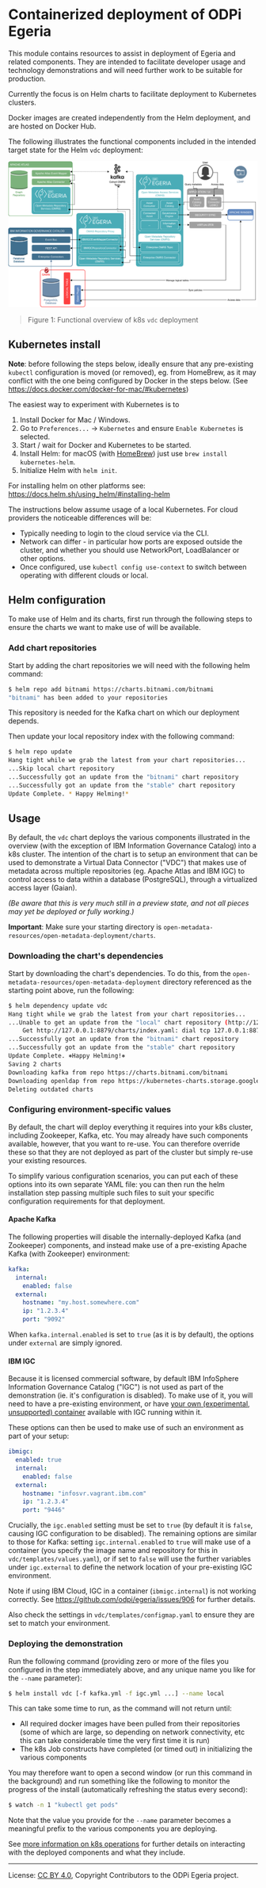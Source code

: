 <!-- SPDX-License-Identifier: CC-BY-4.0 -->
<!-- Copyright Contributors to the Egeria project. -->

# Containerized deployment of ODPi Egeria

This module contains resources to assist in deployment of Egeria and related components. They
are intended to facilitate developer usage and technology demonstrations and will need further
work to be suitable for production.

Currently the focus is on Helm charts to facilitate deployment to Kubernetes clusters.

Docker images are created independently from the Helm deployment, and are hosted on Docker Hub.

The following illustrates the functional components included in the intended target state for
the Helm `vdc` deployment:

![Functional overview](docs/vdc_overview.png)

> Figure 1: Functional overview of k8s `vdc` deployment

## Kubernetes install

**Note**: before following the steps below, ideally ensure that any pre-existing `kubectl`
configuration is moved (or removed), eg. from HomeBrew, as it may conflict with the one being
configured by Docker in the steps below.
(See https://docs.docker.com/docker-for-mac/#kubernetes)

The easiest way to experiment with Kubernetes is to

1. Install Docker for Mac / Windows.
1. Go to `Preferences...` -> `Kubernetes` and ensure `Enable Kubernetes` is selected.
1. Start / wait for Docker and Kubernetes to be started.
1. Install Helm: for macOS (with [HomeBrew](https://brew.sh)) just use
    `brew install kubernetes-helm`.
1. Initialize Helm with `helm init`.

For installing helm on other platforms see: https://docs.helm.sh/using_helm/#installing-helm

The instructions below assume usage of a local Kubernetes. For cloud providers the noticeable
differences will be:

- Typically needing to login to the cloud service via the CLI.
- Network can differ - in particular how ports are exposed outside the cluster, and whether
    you should use NetworkPort, LoadBalancer or other options.
- Once configured, use `kubectl config use-context` to switch between operating with
    different clouds or local.

## Helm configuration

To make use of Helm and its charts, first run through the following steps to ensure the
charts we want to make use of will be available.

### Add chart repositories

Start by adding the chart repositories we will need with the following helm command:

```bash
$ helm repo add bitnami https://charts.bitnami.com/bitnami
"bitnami" has been added to your repositories
```

This repository is needed for the Kafka chart on which our deployment depends.

Then update your local repository index with the following command:

```bash
$ helm repo update
Hang tight while we grab the latest from your chart repositories...
...Skip local chart repository
...Successfully got an update from the "bitnami" chart repository
...Successfully got an update from the "stable" chart repository
Update Complete. * Happy Helming!*
```

## Usage

By default, the `vdc` chart deploys the various components illustrated in the overview (with
the exception of IBM Information Governance Catalog) into a k8s cluster. The intention of the
chart is to setup an environment that can be used to demonstrate a Virtual Data Connector
("VDC") that makes use of metadata across multiple repositories (eg. Apache Atlas and IBM
IGC) to control access to data within a database (PostgreSQL), through a virtualized access
layer (Gaian).

*(Be aware that this is very much still in a preview state, and not all pieces may yet be
deployed or fully working.)*

**Important**: Make sure your starting directory is
`open-metadata-resources/open-metadata-deployment/charts`.

### Downloading the chart's dependencies

Start by downloading the chart's dependencies. To do this, from the
`open-metadata-resources/open-metadata-deployment` directory referenced as the starting point
above, run the following:

```bash
$ helm dependency update vdc
Hang tight while we grab the latest from your chart repositories...
...Unable to get an update from the "local" chart repository (http://127.0.0.1:8879/charts):
	Get http://127.0.0.1:8879/charts/index.yaml: dial tcp 127.0.0.1:8879: connect: connection refused
...Successfully got an update from the "bitnami" chart repository
...Successfully got an update from the "stable" chart repository
Update Complete. ⎈Happy Helming!⎈
Saving 2 charts
Downloading kafka from repo https://charts.bitnami.com/bitnami
Downloading openldap from repo https://kubernetes-charts.storage.googleapis.com/
Deleting outdated charts
```

### Configuring environment-specific values

By default, the chart will deploy everything it requires into your k8s cluster, including
Zookeeper, Kafka, etc. You may already have such components available, however, that you want
to re-use. You can therefore override these so that they are not deployed as part of the
cluster but simply re-use your existing resources.

To simplify various configuration scenarios, you can put each of these options into its own
separate YAML file: you can then run the helm installation step passing multiple such files
to suit your specific configuration requirements for that deployment.

#### Apache Kafka

The following properties will disable the internally-deployed Kafka (and Zookeeper)
components, and instead make use of a pre-existing Apache Kafka (with Zookeeper) environment:

```yaml
kafka:
  internal:
    enabled: false
  external:
    hostname: "my.host.somewhere.com"
    ip: "1.2.3.4"
    port: "9092"
```

When `kafka.internal.enabled` is set to `true` (as it is by default), the options under
`external` are simply ignored.

#### IBM IGC

Because it is licensed commercial software, by default IBM InfoSphere Information Governance
Catalog ("IGC") is not used as part of the demonstration (ie. it's configuration is disabled).
To make use of it, you will need to have a pre-existing environment, or have
[your own (experimental, unsupported) container](https://github.com/IBM/ansible-role-infosvr/tree/master/docker)
available with IGC running within it.

These options can then be used to make use of such an environment as part of your setup:

```yaml
ibmigc:
  enabled: true
  internal:
    enabled: false
  external:
    hostname: "infosvr.vagrant.ibm.com"
    ip: "1.2.3.4"
    port: "9446"
```

Crucially, the `igc.enabled` setting must be set to `true` (by default it is `false`, causing
IGC configuration to be disabled). The remaining options are similar to those for Kafka:
setting `igc.internal.enabled` to `true` will make use of a container (you specify the image
name and repository for this in `vdc/templates/values.yaml`), or if set to `false` will use
the further variables under `igc.external` to define the network location of your
pre-existing IGC environment.

Note if using IBM Cloud, IGC in a container (`ibmigc.internal`) is not working correctly. See
https://github.com/odpi/egeria/issues/906 for further details.

Also check the settings in `vdc/templates/configmap.yaml` to ensure they are set to match
your environment.

### Deploying the demonstration

Run the following command (providing zero or more of the files you configured in the step
immediately above, and any unique name you like for the `--name` parameter):

```bash
$ helm install vdc [-f kafka.yml -f igc.yml ...] --name local
```

This can take some time to run, as the command will not return until:

- All required docker images have been pulled from their repositories (some of which are
    large, so depending on network connectivity, etc this can take considerable time the
    very first time it is run)
- The k8s Job constructs have completed (or timed out) in initializing the various
    components

You may therefore want to open a second window (or run this command in the background) and
run something like the following to monitor the progress of the install (automatically
refreshing the status every second):

```bash
$ watch -n 1 "kubectl get pods"
```

Note that the value you provide for the `--name` parameter becomes a meaningful prefix to
the various components you are deploying.

See [more information on k8s operations](docs/k8s-ops.md) for further details on interacting
with the deployed components and what they include.

----
License: [CC BY 4.0](https://creativecommons.org/licenses/by/4.0/),
Copyright Contributors to the ODPi Egeria project.